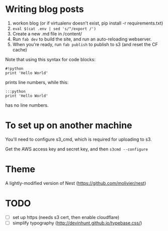 # Writing blog posts

1. workon blog (or if virtualenv doesn't exist, pip install -r requirements.txt)
2. ``eval $(cat .env | sed 's/^/export /')``
3. Create a new .md file in /content/
4. Run ``fab dev`` to build the site, and run an auto-reloading webserver.
5. When you're ready, run ``fab publish`` to publish to s3 (and reset the CF cache)

Note that using this syntax for code blocks:

    #!python
    print 'Hello World'

prints line numbers, while this:

    :::python
    print 'Hello World'

has no line numbers.

# To set up on another machine

You'll need to configure s3_cmd, which is required for uploading to s3.

Get the AWS access key and secret key, and then ``s3cmd --configure``

# Theme

A lightly-modified version of Nest (https://github.com/molivier/nest)

# TODO

- [ ] set up https (needs s3 cert, then enable cloudflare)
- [ ] simplify typography (http://devinhunt.github.io/typebase.css/)
